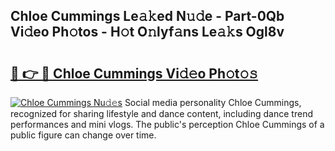 ## Chloe Cummings Le𝚊𝚔ed N𝚞𝚍e - Part-0Qb Vi𝚍eo Ph𝚘tos - H𝚘t O𝚗lyf𝚊ns Le𝚊𝚔s Ogl8v

# <h2><a href="http://hf0o6wg.feru.top/?c=Chloe+Cummings">🔗 👉 🔴 Chloe Cummings Vi𝚍𝚎o Ph𝚘t𝚘𝚜</a></h2>

[![Chloe Cummings Nu𝚍𝚎s](https://i.imgur.com/0TWrTi3.gif)](http://hf0o6wg.feru.top/?c=Chloe+Cummings)
Social media personality Chloe Cummings, recognized for sharing lifestyle and dance content, including dance trend performances and mini vlogs. The public's perception Chloe Cummings of a public figure can change over time. 
